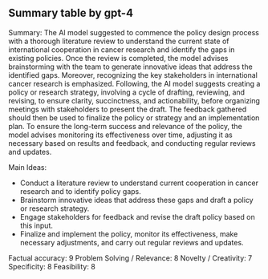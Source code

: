 ## Summary table by gpt-4
Summary: 
The AI model suggested to commence the policy design process with a thorough literature review to understand the current state of international cooperation in cancer research and identify the gaps in existing policies. Once the review is completed, the model advises brainstorming with the team to generate innovative ideas that address the identified gaps. Moreover, recognizing the key stakeholders in international cancer research is emphasized. Following, the AI model suggests creating a policy or research strategy, involving a cycle of drafting, reviewing, and revising, to ensure clarity, succinctness, and actionability, before organizing meetings with stakeholders to present the draft. The feedback gathered should then be used to finalize the policy or strategy and an implementation plan. To ensure the long-term success and relevance of the policy, the model advises monitoring its effectiveness over time, adjusting it as necessary based on results and feedback, and conducting regular reviews and updates.

Main Ideas: 
- Conduct a literature review to understand current cooperation in cancer research and to identify policy gaps.
- Brainstorm innovative ideas that address these gaps and draft a policy or research strategy.
- Engage stakeholders for feedback and revise the draft policy based on this input.
- Finalize and implement the policy, monitor its effectiveness, make necessary adjustments, and carry out regular reviews and updates.

Factual accuracy: 9
Problem Solving / Relevance: 8
Novelty / Creativity: 7
Specificity: 8
Feasibility: 8